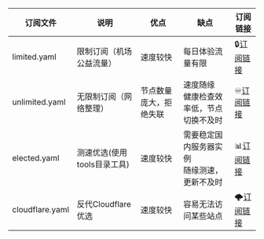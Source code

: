 | 订阅文件        | 说明                        | 优点                   | 缺点                                             | 订阅链接                                                     |
| --------------- | --------------------------- | ---------------------- | ------------------------------------------------ | ------------------------------------------------------------ |
| limited.yaml    | 限制订阅（机场公益流量）    | 速度较快               | 每日体验流量有限                                 | 🔒[订阅链接](https://mirror.ghproxy.com/https://raw.githubusercontent.com/dongchengjie/airport/main/subs/merged/limited.yaml) |
| unlimited.yaml  | 无限制订阅（网络整理）      | 节点数量庞大，拒绝失联 | 速度随缘<br />健康检查效率低，节点切换不及时     | ♾️[订阅链接](https://mirror.ghproxy.com/https://raw.githubusercontent.com/dongchengjie/airport/main/subs/merged/unlimitedyaml) |
| elected.yaml    | 测速优选(使用tools目录工具) | 速度较快               | 需要稳定国内服务器实例<br />随缘测速，更新不及时 | 📊[订阅链接](https://mirror.ghproxy.com/https://raw.githubusercontent.com/dongchengjie/airport/main/subs/merged/elected.yaml) |
| cloudflare.yaml | 反代Cloudflare优选          | 速度较快               | 容易无法访问某些站点                             | 🌩[订阅链接](https://mirror.ghproxy.com/https://raw.githubusercontent.com/dongchengjie/airport/main/subs/merged/cloudflare.yaml) |
